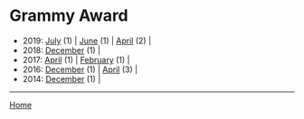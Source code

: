 # Grammy Award

  * 2019: 
      [July](./grammy-award-2019-07.md) (1) | 
      [June](./grammy-award-2019-06.md) (1) | 
      [April](./grammy-award-2019-04.md) (2) | 
  * 2018: 
      [December](./grammy-award-2018-12.md) (1) | 
  * 2017: 
      [April](./grammy-award-2017-04.md) (1) | 
      [February](./grammy-award-2017-02.md) (1) | 
  * 2016: 
      [December](./grammy-award-2016-12.md) (1) | 
      [April](./grammy-award-2016-04.md) (3) | 
  * 2014: 
      [December](./grammy-award-2014-12.md) (1) | 

----

[Home](../)
